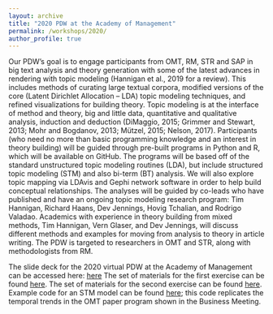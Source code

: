 ```yaml
---
layout: archive
title: "2020 PDW at the Academy of Management"
permalink: /workshops/2020/
author_profile: true
---
```

Our PDW’s goal is to engage participants from OMT, RM, STR and SAP in big text analysis and theory generation with some of the latest advances in rendering with topic modeling (Hannigan et al., 2019 for a review). This includes methods of curating large textual corpora, modified versions of the core (Latent Dirichlet Allocation – LDA) topic modeling techniques, and refined visualizations for building theory. Topic modeling is at the interface of method and theory, big and little data, quantitative and qualitative analysis, induction and deduction (DiMaggio, 2015; Grimmer and Stewart, 2013; Mohr and Bogdanov, 2013; Mützel, 2015; Nelson, 2017). Participants (who need no more than basic programming knowledge and an interest in theory building) will be guided through pre-built programs in Python and R, which will be available on GitHub. The programs will be based off of the standard unstructured topic modeling routines (LDA), but include structured topic modeling (STM) and also bi-term (BT) analysis. We will also explore topic mapping via LDAvis and Gephi network software in order to help build conceptual relationships. The analyses will be guided by co-leads who have published and have an ongoing topic modeling research program: Tim Hannigan, Richard Haans, Dev Jennings, Hovig Tchalian, and Rodrigo Valadao. Academics with experience in theory building from mixed methods, Tim Hannigan, Vern Glaser, and Dev Jennings, will discuss different methods and examples for moving from analysis to theory in article writing. The PDW is targeted to researchers in OMT and STR, along with methodologists from RM.

The slide deck for the 2020 virtual PDW at the Academy of Management can be accessed here: [here](https://github.com/IDeaS-repo/IDeaS-repo.github.io/blob/master/files/AOM2020_TModels_IDeaS_v2.2.pptx?raw=true)
The set of materials for the first exercise can be found [here](https://github.com/IDeaS-repo/IDeaS-repo.github.io/blob/master/files/Exercise1onSTM-InstructionandHandouts.xlsx?raw=true).
The set of materials for the second exercise can be found [here](https://github.com/IDeaS-repo/IDeaS-repo.github.io/blob/master/files/Exercise%202%20on%20hSBM-%20Instructions%20and%20Handouts_v1.1.xlsx?raw=true).
Example code for an STM model can be found [here](https://raw.githubusercontent.com/IDeaS-repo/IDeaS-repo.github.io/master/files/AOM%20program%202020%20TM.R); this code replicates the temporal trends in the OMT paper program shown in the Business Meeting.
